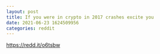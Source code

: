 ```yaml
--- 
layout: post 
title: If you were in crypto in 2017 crashes excite you 
date: 2021-06-23 1624509956 
categories: reddit 
--- 
```

https://redd.it/o6tsbw